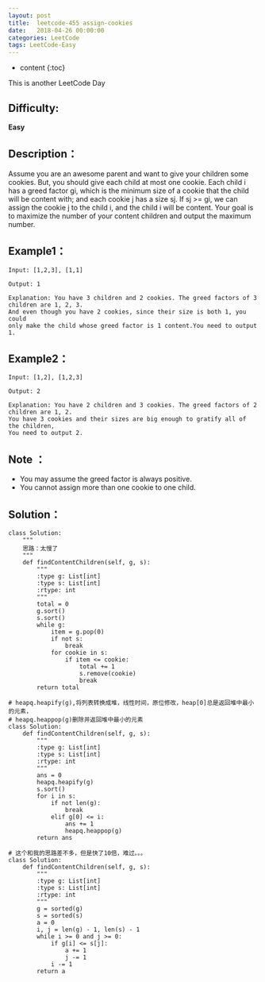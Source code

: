 ```yaml
---
layout: post
title:  leetcode-455 assign-cookies
date:   2018-04-26 00:00:00
categories: LeetCode
tags: LeetCode-Easy
---
```


* content
{:toc}

This is another LeetCode Day

## Difficulty:

**Easy**

## Description：

Assume you are an awesome parent and want to give your children some cookies. 
But, you should give each child at most one cookie. Each child i has a greed 
factor gi, which is the minimum size of a cookie that the child will be content 
with; and each cookie j has a size sj. If sj >= gi, we can assign the cookie j 
to the child i, and the child i will be content. Your goal is to maximize the 
number of your content children and output the maximum number. 

## Example1：

```
Input: [1,2,3], [1,1]

Output: 1

Explanation: You have 3 children and 2 cookies. The greed factors of 3 children are 1, 2, 3. 
And even though you have 2 cookies, since their size is both 1, you could 
only make the child whose greed factor is 1 content.You need to output 1.
```

## Example2：

```
Input: [1,2], [1,2,3]

Output: 2

Explanation: You have 2 children and 3 cookies. The greed factors of 2 children are 1, 2. 
You have 3 cookies and their sizes are big enough to gratify all of the children, 
You need to output 2.
```

## Note ：

- You may assume the greed factor is always positive.
- You cannot assign more than one cookie to one child. 

## Solution：

```
class Solution:
    """
    思路：太慢了
    """
    def findContentChildren(self, g, s):
        """
        :type g: List[int]
        :type s: List[int]
        :rtype: int
        """
        total = 0
        g.sort()
        s.sort()
        while g:
            item = g.pop(0)
            if not s:
                break
            for cookie in s:
                if item <= cookie:
                    total += 1
                    s.remove(cookie)
                    break
        return total
        
# heapq.heapify(g),将列表转换成堆，线性时间，原位修改，heap[0]总是返回堆中最小的元素，
# heapq.heappop(g)删除并返回堆中最小的元素    
class Solution:
    def findContentChildren(self, g, s):
        """
        :type g: List[int]
        :type s: List[int]
        :rtype: int
        """
        ans = 0
        heapq.heapify(g)
        s.sort()
        for i in s:
            if not len(g):
                break
            elif g[0] <= i:
                ans += 1
                heapq.heappop(g)
        return ans
        
# 这个和我的思路差不多，但是快了10倍，难过。。。        
class Solution:
    def findContentChildren(self, g, s):
        """
        :type g: List[int]
        :type s: List[int]
        :rtype: int
        """
        g = sorted(g)
        s = sorted(s)
        a = 0
        i, j = len(g) - 1, len(s) - 1
        while i >= 0 and j >= 0:
            if g[i] <= s[j]:
                a += 1
                j -= 1
            i -= 1
        return a
```
